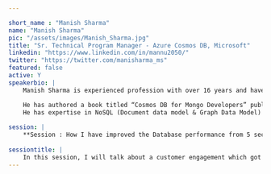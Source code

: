 ```yaml
---

short_name : "Manish Sharma"
name: "Manish Sharma"
pic: "/assets/images/Manish_Sharma.jpg"
title: "Sr. Technical Program Manager - Azure Cosmos DB, Microsoft"
linkedin: "https://www.linkedin.com/in/mannu2050/"
twitter: "https://twitter.com/manisharma_ms"
featured: false
active: Y
speakerbio: |
    Manish Sharma is experienced profession with over 16 years and have experience in architecting high volume/large scale databases ranging from RDBMS, NoSQL & BigData. Currently, he is responsible for Technological product adoption in India & APAC.

    He has authored a book titled “Cosmos DB for Mongo Developers” published by Apress and also authored on Open Source For You (OSFY). He is a certified Azure Solution Architect, Cloud Data Architect, AWS Sol. Architect, .NET Solution Developer and PMP certified. He is a regular speaker in various technical conferences organized by Microsoft (FutureDecoded, Azure Conference, specialized Webinars) & Community (GIDS, Docker, DPS etc.) for Client-Server, Cloud & Data technologies.
    He has expertise in NoSQL (Document data model & Graph Data Model) & Searching technologies e.g. Lucene, Solr, Elastic Search, Azure Search etc. & Cloud e.g. Azure, AWS, Softlayer & OpenStack etc. technologies. He had also worked on JAVA, SPRING, .NET, UWP, Client-Server architecture-based applications, SOA integration projects
    
session: |
    **Session : How I have improved the Database performance from 5 seconds to 1 millisecond?**
    
sessiontitle: |
    In this session, I will talk about a customer engagement which got started from customer getting 5 seconds against their expected benchmark of 50 milliseconds. I will discuss the optimization pointers and how we implemented them.
---
```


